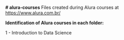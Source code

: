 __# alura-courses__
Files created during Alura courses at https://www.alura.com.br/

__Identification of Alura courses in each folder:__

1 - Introduction to Data Science
